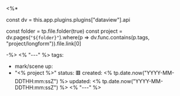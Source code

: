 <%*

const dv = this.app.plugins.plugins["dataview"].api

const folder = tp.file.folder(true)
const project = dv.pages(`"${folder}"`).where(p => dv.func.contains(p.tags, "project/longform")).file.link[0]

-%>
<% "---" %>
tags:
  - mark/scene
up:
  - "<% project %>"
status: 🟥
created: <% tp.date.now("YYYY-MM-DDTHH:mm:ssZ") %>
updated: <% tp.date.now("YYYY-MM-DDTHH:mm:ssZ") %>
<% "---" %>
